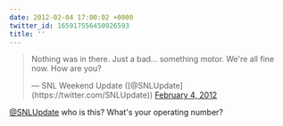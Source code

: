 ```yaml
---
date: 2012-02-04 17:00:02 +0000
twitter_id: 165917556450926593
title: ''
---
```


<blockquote class="twitter-tweet"><p lang="en" dir="ltr">Nothing was in there. Just a bad... something motor. We&#39;re all fine now. How are you?</p>&mdash; SNL Weekend Update ([@SNLUpdate](https://twitter.com/SNLUpdate)) <a href="https://twitter.com/SNLUpdate/status/165916699923714049?ref_src=twsrc%5Etfw">February 4, 2012</a></blockquote>
<script async src="https://platform.twitter.com/widgets.js" charset="utf-8"></script>

[@SNLUpdate](https://twitter.com/SNLUpdate) who is this? What's your operating number?
